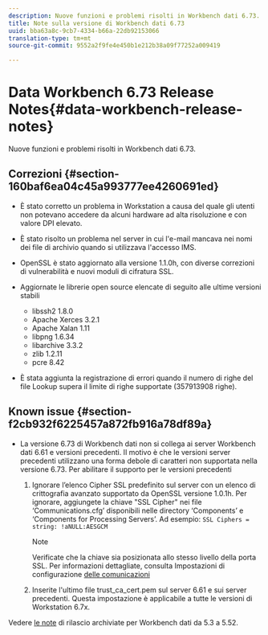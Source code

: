```yaml
---
description: Nuove funzioni e problemi risolti in Workbench dati 6.73.
title: Note sulla versione di Workbench dati 6.73
uuid: bba63a8c-9cb7-4334-b66a-22db92153066
translation-type: tm+mt
source-git-commit: 9552a2f9fe4e450b1e212b38a09f77252a009419

---
```



# Data Workbench 6.73 Release Notes{#data-workbench-release-notes}

Nuove funzioni e problemi risolti in Workbench dati 6.73.

## Correzioni {#section-160baf6ea04c45a993777ee4260691ed}

* È stato corretto un problema in Workstation a causa del quale gli utenti non potevano accedere da alcuni hardware ad alta risoluzione e con valore DPI elevato.
* È stato risolto un problema nel server in cui l&#39;e-mail mancava nei nomi dei file di archivio quando si utilizzava l&#39;accesso IMS.
* OpenSSL è stato aggiornato alla versione 1.1.0h, con diverse correzioni di vulnerabilità e nuovi moduli di cifratura SSL.
* Aggiornate le librerie open source elencate di seguito alle ultime versioni stabili

   * libssh2 1.8.0
   * Apache Xerces 3.2.1
   * Apache Xalan 1.11
   * libpng 1.6.34
   * libarchive 3.3.2
   * zlib 1.2.11
   * pcre 8.42

* È stata aggiunta la registrazione di errori quando il numero di righe del file Lookup supera il limite di righe supportate (357913908 righe).

## Known issue {#section-f2cb932f6225457a872fb916a78df89a}

* La versione 6.73 di Workbench dati non si collega ai server Workbench dati 6.61 e versioni precedenti. Il motivo è che le versioni server precedenti utilizzano una forma debole di caratteri non supportata nella versione 6.73. Per abilitare il supporto per le versioni precedenti

   1. Ignorare l’elenco Cipher SSL predefinito sul server con un elenco di crittografia avanzato supportato da OpenSSL versione 1.0.1h. Per ignorare, aggiungete la chiave &quot;SSL Cipher&quot; nei file ‘Communications.cfg’ disponibili nelle directory ‘Components’ e ‘Components for Processing Servers’. Ad esempio: `SSL Ciphers = string: !aNULL:AESGCM`

      >[!NOTE]
      >
      >Verificate che la chiave sia posizionata allo stesso livello della porta SSL. Per informazioni dettagliate, consulta Impostazioni di configurazione [delle comunicazioni](https://docs.adobe.com/content/help/en/data-workbench/using/server-admin-install/config-settings/c-comm-cfg-stgs.html)

   1. Inserite l&#39;ultimo file trust_ca_cert.pem sul server 6.61 e sui server precedenti. Questa impostazione è applicabile a tutte le versioni di Workstation 6.7x.

Vedere [le note](https://docs.adobe.com/content/help/en/data-workbench/using/release-notes/release-notes.html) di rilascio archiviate per Workbench dati da 5.3 a 5.52.
